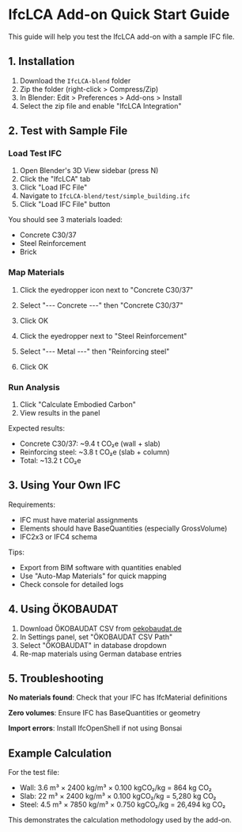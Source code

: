 # IfcLCA Add-on Quick Start Guide

This guide will help you test the IfcLCA add-on with a sample IFC file.

## 1. Installation

1. Download the `IfcLCA-blend` folder
2. Zip the folder (right-click > Compress/Zip)
3. In Blender: Edit > Preferences > Add-ons > Install
4. Select the zip file and enable "IfcLCA Integration"

## 2. Test with Sample File

### Load Test IFC

1. Open Blender's 3D View sidebar (press N)
2. Click the "IfcLCA" tab
3. Click "Load IFC File"
4. Navigate to `IfcLCA-blend/test/simple_building.ifc`
5. Click "Load IFC File" button

You should see 3 materials loaded:
- Concrete C30/37
- Steel Reinforcement  
- Brick

### Map Materials

1. Click the eyedropper icon next to "Concrete C30/37"
2. Select "--- Concrete ---" then "Concrete C30/37"
3. Click OK

4. Click the eyedropper next to "Steel Reinforcement"
5. Select "--- Metal ---" then "Reinforcing steel"
6. Click OK

### Run Analysis

1. Click "Calculate Embodied Carbon"
2. View results in the panel

Expected results:
- Concrete C30/37: ~9.4 t CO₂e (wall + slab)
- Reinforcing steel: ~3.8 t CO₂e (slab + column)
- Total: ~13.2 t CO₂e

## 3. Using Your Own IFC

Requirements:
- IFC must have material assignments
- Elements should have BaseQuantities (especially GrossVolume)
- IFC2x3 or IFC4 schema

Tips:
- Export from BIM software with quantities enabled
- Use "Auto-Map Materials" for quick mapping
- Check console for detailed logs

## 4. Using ÖKOBAUDAT

1. Download ÖKOBAUDAT CSV from [oekobaudat.de](https://www.oekobaudat.de/)
2. In Settings panel, set "ÖKOBAUDAT CSV Path"
3. Select "ÖKOBAUDAT" in database dropdown
4. Re-map materials using German database entries

## 5. Troubleshooting

**No materials found**: Check that your IFC has IfcMaterial definitions

**Zero volumes**: Ensure IFC has BaseQuantities or geometry

**Import errors**: Install IfcOpenShell if not using Bonsai

## Example Calculation

For the test file:
- Wall: 3.6 m³ × 2400 kg/m³ × 0.100 kgCO₂/kg = 864 kg CO₂
- Slab: 22 m³ × 2400 kg/m³ × 0.100 kgCO₂/kg = 5,280 kg CO₂  
- Steel: 4.5 m³ × 7850 kg/m³ × 0.750 kgCO₂/kg = 26,494 kg CO₂

This demonstrates the calculation methodology used by the add-on. 